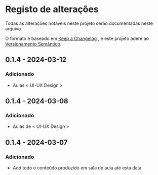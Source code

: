 # Registo de alterações
Todas as alterações notáveis neste projeto serão documentadas neste arquivo.

O formato é baseado em [Keep a Changelog](https://keepachangelog.com/pt-BR/1.1.0/) , e este projeto adere ao [Versionamento Semântico](https://semver.org/lang/pt-BR/).

## 0.1.4 - 2024-03-12

### Adicionado
- Aulas < UI-UX Design > 

## 0.1.4 - 2024-03-08

### Adicionado
- Aulas de < UI-UX Design > 

## 0.1.4 - 2024-03-07

### Adicionado
- Add todo o conteúdo produzido em sala de aula até esta data 